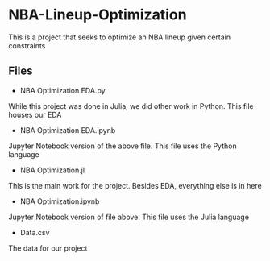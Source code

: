 # NBA-Lineup-Optimization
This is a project that seeks to optimize an NBA lineup given certain constraints

## Files

* NBA Optimization EDA.py

While this project was done in Julia, we did other work in Python. This file houses our EDA

* NBA Optimization EDA.ipynb

Jupyter Notebook version of the above file. This file uses the Python language

* NBA Optimization.jl

This is the main work for the project. Besides EDA, everything else is in here

* NBA Optimization.ipynb

Jupyter Notebook version of file above. This file uses the Julia language

* Data.csv

The data for our project
